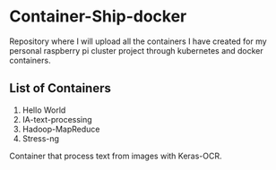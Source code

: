 # Container-Ship-docker
Repository where I will upload all the containers I have created for my personal raspberry pi cluster project through kubernetes and docker containers.

## List of Containers

1. Hello World
2. IA-text-processing 
3. Hadoop-MapReduce
4. Stress-ng 

Container that process text from images with Keras-OCR.
